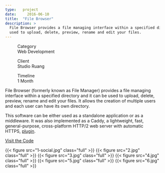 ```yaml
---
type:   project
date:	  2016-06-10
title:  "File Browser"
description: >
  File Browser provides a file managing interface within a specified directory and it can be
  used to upload, delete, preview, rename and edit your files.
---
```


<article data-name="slab-stat-small">
  <div class="cf">
    <dl class="fl fn-l w-50 dib-l w-auto-l lh-title mr5-l">
      <dd class="f6 fw4 ml0">Category</dd>
      <dd class="f4 fw6 ml0">Web Development</dd>
    </dl>
    <dl class="fl fn-l w-50 dib-l w-auto-l lh-title mr5-l">
      <dd class="f6 fw4 ml0">Client</dd>
      <dd class="f4 fw6 ml0">Studio Ruang</dd>
    </dl>
    <dl class="fl fn-l w-50 dib-l w-auto-l lh-title mr5-l">
      <dd class="f6 fw4 ml0">Timeline</dd>
      <dd class="f4 fw6 ml0">1 Month</dd>
    </dl>
  </div>
</article>

File Browser (formerly known as File Manager) provides a file managing interface within a
specified directory and it can be used to upload, delete, preview, rename and edit your files.
It allows the creation of multiple users and each user can have its own directory.

This software can be either used as a standalone application or as a middleware. It was also
implemented as a Caddy, a lightweight, fast, general-purpose, cross-platform HTTP/2 web server
with automatic HTTPS, [plugin](https://caddyserver.com/docs/http.filebrowser).

[Visit the Code](https://github.com/filebrowser/filebrowser)

{{< figure src="1-social.jpg" class="full" >}}
{{< figure src="2.jpg" class="full" >}}
{{< figure src="3.jpg" class="full" >}}
{{< figure src="4.jpg" class="full" >}}
{{< figure src="5.jpg" class="full" >}}
{{< figure src="6.jpg" class="full" >}}
